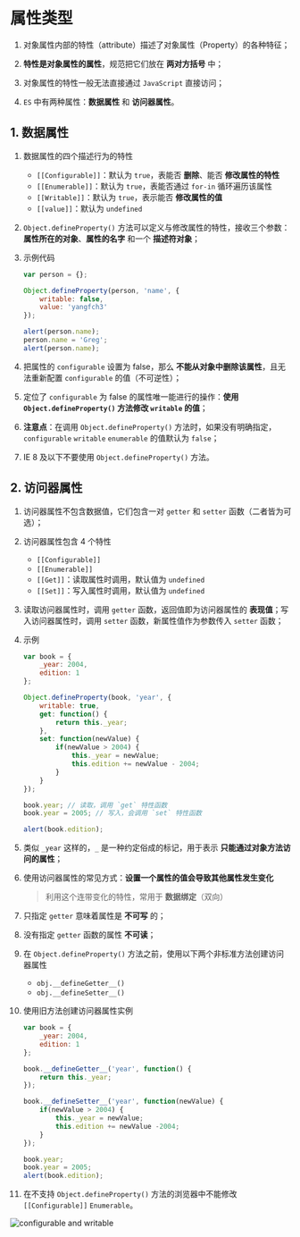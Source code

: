 # 属性类型
1. 对象属性内部的特性（attribute）描述了对象属性（Property）的各种特征；

2. **特性是对象属性的属性**，规范把它们放在 **两对方括号** 中；

3. 对象属性的特性一般无法直接通过 `JavaScript` 直接访问；

4. `ES` 中有两种属性：**数据属性** 和 **访问器属性**。

## 1. 数据属性
1. 数据属性的四个描述行为的特性
    * `[[Configurable]]`：默认为 `true`，表能否 **删除**、能否 **修改属性的特性**
    * `[[Enumerable]]`：默认为 `true`，表能否通过 `for-in` 循环遍历该属性
    * `[[Writable]]`：默认为 `true`，表示能否 **修改属性的值**
    * `[[value]]`：默认为 `undefined`

2. `Object.defineProperty()` 方法可以定义与修改属性的特性，接收三个参数：**属性所在的对象**、**属性的名字** 和一个 **描述符对象**；

3. 示例代码
    ```javascript
    var person = {};

    Object.defineProperty(person, 'name', {
        writable: false,
        value: 'yangfch3'
    });

    alert(person.name);
    person.name = 'Greg';
    alert(person.name);
    ```

4. 把属性的 `configurable` 设置为 false，那么 **不能从对象中删除该属性**，且无法重新配置 `configurable` 的值（不可逆性）；

5. 定位了 `configurable` 为 false 的属性唯一能进行的操作：**使用 `Object.defineProperty()` 方法修改 `writable` 的值**；

6. **注意点**：在调用 `Object.defineProperty()` 方法时，如果没有明确指定，`configurable` `writable` `enumerable` 的值默认为 `false`；

7. IE 8 及以下不要使用 `Object.defineProperty()` 方法。

## 2. 访问器属性
1. 访问器属性不包含数据值，它们包含一对 `getter` 和 `setter` 函数（二者皆为可选）；

2. 访问器属性包含 4 个特性
    * `[[Configurable]]`
    * `[[Enumerable]]`
    * `[[Get]]`：读取属性时调用，默认值为 `undefined`
    * `[[Set]]`：写入属性时调用，默认值为 `undefined`

3. 读取访问器属性时，调用 `getter` 函数，返回值即为访问器属性的 **表现值**；写入访问器属性时，调用 `setter` 函数，新属性值作为参数传入 `setter` 函数；

4. 示例
    ```javascript
    var book = {
        _year: 2004,
        edition: 1
    };

    Object.defineProperty(book, 'year', {
        writable: true,
        get: function() {
            return this._year;
        },
        set: function(newValue) {
            if(newValue > 2004) {
                this._year = newValue;
                this.edition += newValue - 2004;
            }
        }
    });

    book.year; // 读取，调用 `get` 特性函数
    book.year = 2005; // 写入，会调用 `set` 特性函数

    alert(book.edition);
    ```

5. 类似 `_year` 这样的，`_` 是一种约定俗成的标记，用于表示 **只能通过对象方法访问的属性**；

6. 使用访问器属性的常见方式：**设置一个属性的值会导致其他属性发生变化**
    > 利用这个连带变化的特性，常用于 **数据绑定**（双向）

7. 只指定 `getter` 意味着属性是 **不可写** 的；

8. 没有指定 `getter` 函数的属性 **不可读**；

9. 在 `Object.defineProperty()` 方法之前，使用以下两个非标准方法创建访问器属性
    * `obj.__defineGetter__()`
    * `obj.__defineSetter__()`

10. 使用旧方法创建访问器属性实例
    ```javascript
    var book = {
        _year: 2004,
        edition: 1
    };

    book.__defineGetter__('year', function() {
        return this._year;
    });

    book.__defineSetter__('year', function(newValue) {
        if(newValue > 2004) {
            this._year = newValue;
            this.edition += newValue -2004;
        }
    });

    book.year;
    book.year = 2005;
    alert(book.edition);
    ```

11. 在不支持 `Object.defineProperty()` 方法的浏览器中不能修改 `[[Configurable]]` `Enumerable`。


![configurable and writable](http://img.mukewang.com/5719f3ca0001520312800720.jpg)

